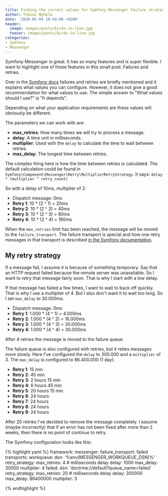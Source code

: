 ```yaml
---
title: Finding the correct values for Symfony Messenger failure strategy 
author: Tobias Nyholm
date: '2020-05-04 10:44:00 +0200'
header:
  image: images/posts/birds-in-line.jpg
  teaser: images/posts/birds-in-line.jpg
categories:
- Symfony
- Messenger
---
```


Symfony Messenger is great. It has so many features and is super flexible. I want to 
highlight one of these features in this small post: Failures and retries. 

Over in the [Symfony docs](https://symfony.com/doc/current/messenger.html#retries-failures) 
failures and retries are briefly mentioned and it explains what values you can configure.
However, it does not give a good recommendation for what values to use. The simple 
answer to "What values should I use?" is "It depends".

Depending on what your application requirements are these values will obviously be 
different.

The parameters we can work with are: 

- **max_retries**: How many times we will try to process a message.
- **delay**: A time unit in milliseconds.
- **multiplier**: Used with the ``delay`` to calculate the time to wait between retries.
- **max_delay**: The longest time between retries.

The complex thing here is how the time between retries is calculated. The default 
calculation could be found in ``Symfony\Component\Messenger\Retry\MultiplierRetryStrategy``. 
It says: ``delay * (multiplier ^ retry_count)``

So with a delay of 10ms, multiplier of 2: 
- Dispatch message: 0ms
- **Retry 1**: 10 * (2 ^ 1) = 20ms
- **Retry 2**: 10 * (2 ^ 2) = 40ms
- **Retry 3**: 10 * (2 ^ 3) = 80ms
- **Retry 4**: 10 * (2 ^ 4) = 160ms

When the ``max_retries`` limit has been reached, the message will be moved to the 
``failure_transport``. The failure transport is special and how one retry messages 
in that transport is described [in the Symfony documentation](https://symfony.com/doc/current/messenger.html#saving-retrying-failed-messages). 

## My retry strategy

If a message fail, I assume it is because of something temporary. Say that an HTTP 
request failed because the remote server was unavailable. So I want to retry that 
message fairly soon. That is why I start with a low delay. 

If that message has failed a few times, I want to wait to back off quickly. That is
why I use a multiplier of 4. But I also don't want it to wait too long. So I set
``max_delay`` to 30.000ms.

- Dispatch message: 0ms
- **Retry 1**: 1.000 * (4 ^ 1) = 4.000ms
- **Retry 2**: 1.000 * (4 ^ 2) = 16.000ms
- **Retry 3**: 1.000 * (4 ^ 3) = 30.000ms
- **Retry 4**: 1.000 * (4 ^ 4) = 30.000ms

After 4 retries the message is moved to the failure queue. 

The failure queue is also configured with retries, but it reties messages more slowly.
Here I've configured the ``delay`` to 300.000 and a ``multiplier`` of 3. The ``max_delay``
is configured to 86.400.000 (1 day). 

- **Retry 1**: 15 min
- **Retry 2**: 45 min
- **Retry 3**: 2 hours 15 min
- **Retry 4**: 6 hours 45 min
- **Retry 5**: 20 hours 15 min
- **Retry 6**: 24 hours
- **Retry 7**: 24 hours
- **Retry 8**: 24 hours
- **Retry 9**: 24 hours

After 20 retries I've decided to remove the message completely. I assume (maybe incorrectly)
that if an error has not been fixed after more than 2 weeks, then there is no point
of continue to retry. 

The Symfony configuration looks like this: 

{% highlight yaml %}
framework:
    messenger:
        failure_transport: failed
        transports:
            workqueue:
                dsn: '%env(MESSENGER_WORKQUEUE_DSN)%'
                retry_strategy:
                    max_retries: 4
                    # milliseconds delay
                    delay: 1000
                    max_delay: 30000
                    multiplier: 4
            failed:
                dsn: 'doctrine://default?queue_name=failed'
                retry_strategy:
                    max_retries: 20
                    # milliseconds delay
                    delay: 300000
                    max_delay: 86400000
                    multiplier: 3

{% endhighlight %}

